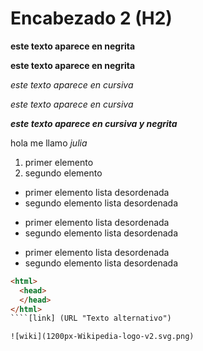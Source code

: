 # Encabezado 2 (H2)

__este texto aparece en negrita__

**este texto aparece en negrita**

_este texto aparece en cursiva_

*este texto aparece en cursiva*

__*este texto aparece en cursiva y negrita*__

hola me llamo _julia_

1. primer elemento    
2. segundo elemento 

* primer elemento lista desordenada
* segundo elemento lista desordenada

- primer elemento lista desordenada
- segundo elemento lista desordenada

+ primer elemento lista desordenada
+ segundo elemento lista desordenada

```html
<html>
  <head>
  </head>
</html>
````[link] (URL "Texto alternativo")

![wiki](1200px-Wikipedia-logo-v2.svg.png)

  
    

